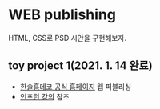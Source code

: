 # WEB publishing
HTML, CSS로 PSD 시안을 구현해보자.

## toy project 1(2021. 1. 14 완료)

* [한솔홈데코 공식 홈페이지](http://www.hansolhomedeco.co.kr/home/) 웹 퍼블리싱
* [인프런 강의](https://www.inflearn.com/course/%ED%8D%BC%EB%B8%94%EB%A6%AC%EC%85%94-%EC%9B%B9%EC%82%AC%EC%9D%B4%ED%8A%B8%EB%A7%8C%EB%93%A4%EA%B8%B0-%EB%A6%AC%EB%B2%A0%ED%95%98%EC%96%80#curriculum) 참조